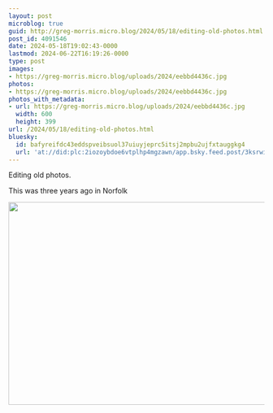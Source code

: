 ```yaml
---
layout: post
microblog: true
guid: http://greg-morris.micro.blog/2024/05/18/editing-old-photos.html
post_id: 4091546
date: 2024-05-18T19:02:43-0000
lastmod: 2024-06-22T16:19:26-0000
type: post
images:
- https://greg-morris.micro.blog/uploads/2024/eebbd4436c.jpg
photos:
- https://greg-morris.micro.blog/uploads/2024/eebbd4436c.jpg
photos_with_metadata:
- url: https://greg-morris.micro.blog/uploads/2024/eebbd4436c.jpg
  width: 600
  height: 399
url: /2024/05/18/editing-old-photos.html
bluesky:
  id: bafyreifdc43eddspveibsuol37uiuyjeprc5itsj2mpbu2ujfxtauggkg4
  url: 'at://did:plc:2iozoybdoe6vtplhp4mgzawn/app.bsky.feed.post/3ksrwip4d2d2o'
---
```

Editing old photos. 

This was three years ago in Norfolk 

<img src="uploads/2024/eebbd4436c.jpg" width="600" height="399" alt="">
